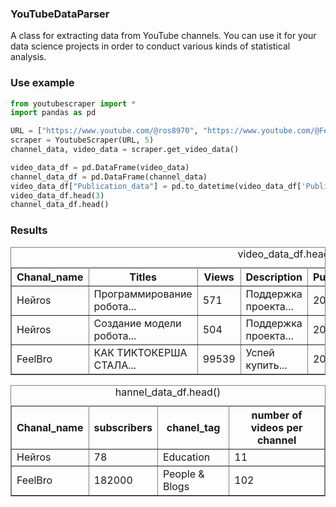 ### YouTubeDataParser
A class for extracting data from YouTube channels. You can use it for your data science projects in order to conduct various kinds of statistical analysis.

### Use example

```python
from youtubescraper import *
import pandas as pd

URL = ["https://www.youtube.com/@ros8970", "https://www.youtube.com/@FeelBro"]
scraper = YoutubeScraper(URL, 5)
channel_data, video_data = scraper.get_video_data()

video_data_df = pd.DataFrame(video_data)
channel_data_df = pd.DataFrame(channel_data)
video_data_df["Publication_data"] = pd.to_datetime(video_data_df['Publication_data'])
video_data_df.head(3)
channel_data_df.head()

```
### Results

<table border="1" bordercolor="grey">
<caption>video_data_df.head(3)</caption>
<tr> <th>Chanal_name</th> <th>Titles</th> <th>Views</th> <th>Description</th> <th>Publication_data	</th> <th>URL</th> </tr> 
<tr> <td>Нейros</td> <td>Программирование робота...</td> <td>571</td> <td>Поддержка проекта...</td> <td>2021-05-31</td> <td>https://www.youtube.com/watch?v=...</td> </tr> 
<tr> <td>Нейros</td> <td>Создание модели робота...</td> <td>504</td> <td>Поддержка проекта...</td> <td>2021-05-26</td> <td>https://www.youtube.com/watch?v=...</td> </tr> 
<tr> <td>FeelBro</td> <td>КАК ТИКТОКЕРША СТАЛА...</td> <td>99539</td> <td>Успей купить...</td> <td>2024-01-27</td> <td>https://www.youtube.com/watch?v=...</td> </tr> 
</table>

<table border="1" bordercolor="grey">
<caption>hannel_data_df.head()</caption>
<tr> <th>Chanal_name</th> <th>subscribers</th> <th>chanel_tag</th> <th>number of videos per channel</th> </tr> 
<tr> <td>Нейros</td> <td>78</td> <td>Education</td> <td>11</td> </tr> 
<tr> <td>FeelBro</td> <td>182000</td> <td>People &amp; Blogs	</td> <td>102</td> </tr> 
</table>

